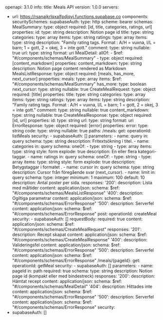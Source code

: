 ﻿openapi: 3.1.0
info:
  title: Meals API
  version: 1.0.0
servers:
  - url: https://rsanajkrlqxalfpdjqyj.functions.supabase.co
components:
  securitySchemes:
    supabaseAuth:
      type: http
      scheme: bearer
  schemas:
    MealSummary:
      type: object
      required: [id, title, categories, ratings, url]
      properties:
        id:
          type: string
          description: Notion page id
        title:
          type: string
        categories:
          type: array
          items:
            type: string
        ratings:
          type: array
          items:
            type: string
          description: "Family rating tags. Format <bokstav><siffra>: A/H = vuxna, I/L = barn; 1 = gott, 2 = okej, 3 = inte gott."
        comment:
          type: string
          nullable: true
        url:
          type: string
          format: uri
    MealDetail:
      allOf:
        - $ref: "#/components/schemas/MealSummary"
        - type: object
          required: [content_markdown]
          properties:
            content_markdown:
              type: string
              description: Notion page content rendered as Markdown
    MealsListResponse:
      type: object
      required: [meals, has_more, next_cursor]
      properties:
        meals:
          type: array
          items:
            $ref: "#/components/schemas/MealSummary"
        has_more:
          type: boolean
        next_cursor:
          type: string
          nullable: true
    CreateMealRequest:
      type: object
      required: [title]
      properties:
        title:
          type: string
        categories:
          type: array
          items:
            type: string
        ratings:
          type: array
          items:
            type: string
          description: "Family rating tags. Format <bokstav><siffra>: A/H = vuxna, I/L = barn; 1 = gott, 2 = okej, 3 = inte gott."
        comment:
          type: string
          nullable: true
        content_markdown:
          type: string
          nullable: true
    CreateMealResponse:
      type: object
      required: [id, url]
      properties:
        id:
          type: string
        url:
          type: string
          format: uri
    ErrorResponse:
      type: object
      required: [error]
      properties:
        error:
          type: string
        code:
          type: string
          nullable: true
paths:
  /meals:
    get:
      operationId: listMeals
      security:
        - supabaseAuth: []
      parameters:
        - name: query
          in: query
          schema:
            type: string
          description: Fritextsökning i titel.
        - name: categories
          in: query
          schema:
            oneOf:
              - type: string
              - type: array
                items:
                  type: string
          style: form
          explode: true
          description: En eller flera kategori-taggar.
        - name: ratings
          in: query
          schema:
            oneOf:
              - type: string
              - type: array
                items:
                  type: string
          style: form
          explode: true
          description: Betygstaggar i formatet <bokstav><siffra>.
        - name: cursor
          in: query
          schema:
            type: string
          description: Cursor från föregående svar (next_cursor).
        - name: limit
          in: query
          schema:
            type: integer
            minimum: 1
            maximum: 100
            default: 10
          description: Antal poster per sida.
      responses:
        '200':
          description: Lista med måltider
          content:
            application/json:
              schema:
                $ref: "#/components/schemas/MealsListResponse"
        '400':
          description: Ogiltiga parametrar
          content:
            application/json:
              schema:
                $ref: "#/components/schemas/ErrorResponse"
        '500':
          description: Serverfel
          content:
            application/json:
              schema:
                $ref: "#/components/schemas/ErrorResponse"
    post:
      operationId: createMeal
      security:
        - supabaseAuth: []
      requestBody:
        required: true
        content:
          application/json:
            schema:
              $ref: "#/components/schemas/CreateMealRequest"
      responses:
        '201':
          description: Recept skapat
          content:
            application/json:
              schema:
                $ref: "#/components/schemas/CreateMealResponse"
        '400':
          description: Valideringsfel
          content:
            application/json:
              schema:
                $ref: "#/components/schemas/ErrorResponse"
        '500':
          description: Serverfel
          content:
            application/json:
              schema:
                $ref: "#/components/schemas/ErrorResponse"
  /meals/{pageId}:
    get:
      operationId: getMeal
      security:
        - supabaseAuth: []
      parameters:
        - name: pageId
          in: path
          required: true
          schema:
            type: string
          description: Notion page id (kompakt eller med bindestreck)
      responses:
        '200':
          description: Hämtat recept
          content:
            application/json:
              schema:
                $ref: "#/components/schemas/MealDetail"
        '404':
          description: Hittades inte
          content:
            application/json:
              schema:
                $ref: "#/components/schemas/ErrorResponse"
        '500':
          description: Serverfel
          content:
            application/json:
              schema:
                $ref: "#/components/schemas/ErrorResponse"
security:
  - supabaseAuth: []

